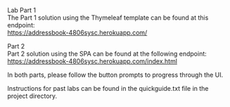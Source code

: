 Lab Part 1
<br>The Part 1 solution using the Thymeleaf template can be found at this endpoint: 
<br>https://addressbook-4806sysc.herokuapp.com/

Part 2
<br>Part 2 solution using the SPA can be found at the following endpoint:
<br>https://addressbook-4806sysc.herokuapp.com/index.html
 
In both parts, please follow the button prompts to progress through the UI.


Instructions for past labs can be found in the quickguide.txt file in the project directory.

